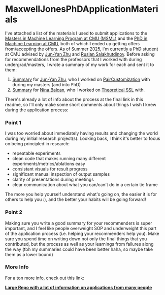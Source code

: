 # MaxwellJonesPhDApplicationMaterials
I've attached a list of the materials I used to submit applications to the [Masters in Machine Learning Program at CMU (MSML)](https://github.com/maxwelljones14/MaxwellJonesPhDApplicationMaterials/blob/main/Maxwell_Jones_CMU_MSML_SOP.pdf) and the [PhD in Machine Learning at CMU](https://github.com/maxwelljones14/MaxwellJonesPhDApplicationMaterials/blob/main/Maxwell_Jones_CMU_PhD_SOP.pdf), both of which I ended up getting offers from/accepting the offers. As of Summer 2025, I'm currently a PhD student at CMU advised by [Jun-Yan Zhu](https://www.cs.cmu.edu/~junyanz/) and [Ruslan Salakhutdinov](https://www.cs.cmu.edu/~rsalakhu/). Before asking for recommendations from the professors that I worked with during undergrad/masters, I wrote a summary of my work for each and sent it to them:
1. [Summary](https://github.com/maxwelljones14/MaxwellJonesPhDApplicationMaterials/blob/main/Maxwell's_Generative_Intelligence_Lab%20Contributions.pdf) for [Jun-Yan Zhu](https://www.cs.cmu.edu/~junyanz/), who I worked on [PairCustomization](https://paircustomization.github.io/) with during my masters (and into PhD)
2. [Summary](https://github.com/maxwelljones14/MaxwellJonesPhDApplicationMaterials/blob/main/Maxwell_Research_Synopsis_Theoretical_ML.pdf) for [Nina Balcan](https://scholars.cmu.edu/3225-nina-balcan), who I worked on [Theoretical SSL](https://arxiv.org/pdf/2306.07098) with.

There's already a lot of info about the process at the final link in this readme, so I'll only make some short comments about things I wish I knew during the application process:
### Point 1
I was too worried about immediately having results and changing the world during my initial research project(s). Looking back, I think it's better to focus on being principled in research:
   - repeatable experiments
   - clean code that makes running many different experiments/metrics/ablations easy
   - consistant visuals for result progress
   - significant manual inspection of output samples
   - clarity of presentations during meetings
   - clear communication about what you can/can't do in a certain tie frame

The more you help yourself understand what's going on, the easier it is for others to help you :), and the better your habits will be going forward!

### Point 2
Making sure you write a good summary for your recommenders is super important, and I feel like people overweight SOP and underweight this part of the application process (i.e. helping your recommenders help you). Make sure you spend time on writing down not only the final things that you contributed, but the process as well as your learnings from failures along the way (tbh my summaries could have been better haha, so maybe take them as a lower bound)

### More Info
For a ton more info, check out this link:

[**Large Repo with a lot of information on applications from many people**](https://github.com/pliang279/awesome-phd-advice)
